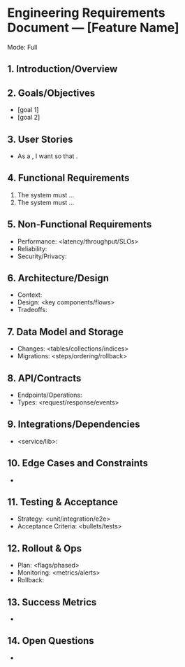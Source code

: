 # Engineering Requirements Document — [Feature Name]

Mode: Full

## 1. Introduction/Overview

<one-paragraph summary>

## 2. Goals/Objectives

- [goal 1]
- [goal 2]

## 3. User Stories

- As a <user>, I want <action> so that <benefit>.

## 4. Functional Requirements

1. The system must …
2. The system must …

## 5. Non-Functional Requirements

- Performance: <latency/throughput/SLOs>
- Reliability: <targets>
- Security/Privacy: <notes>

## 6. Architecture/Design

- Context: <systems involved>
- Design: <key components/flows>
- Tradeoffs: <notes>

## 7. Data Model and Storage

- Changes: <tables/collections/indices>
- Migrations: <steps/ordering/rollback>

## 8. API/Contracts

- Endpoints/Operations: <list>
- Types: <request/response/events>

## 9. Integrations/Dependencies

- <service/lib>: <purpose>

## 10. Edge Cases and Constraints

- <edge case>

## 11. Testing & Acceptance

- Strategy: <unit/integration/e2e>
- Acceptance Criteria: <bullets/tests>

## 12. Rollout & Ops

- Plan: <flags/phased>
- Monitoring: <metrics/alerts>
- Rollback: <how>

## 13. Success Metrics

- <metric and target>

## 14. Open Questions

- <question>
